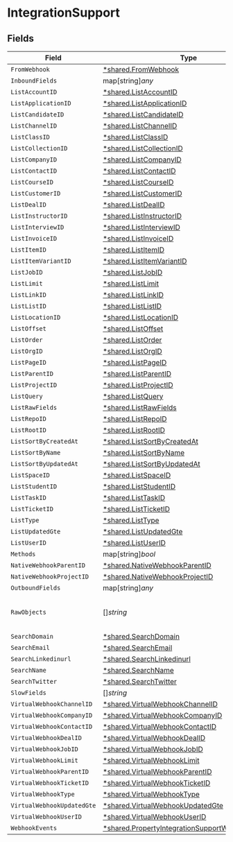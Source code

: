 # IntegrationSupport


## Fields

| Field                                                                                                                    | Type                                                                                                                     | Required                                                                                                                 | Description                                                                                                              |
| ------------------------------------------------------------------------------------------------------------------------ | ------------------------------------------------------------------------------------------------------------------------ | ------------------------------------------------------------------------------------------------------------------------ | ------------------------------------------------------------------------------------------------------------------------ |
| `FromWebhook`                                                                                                            | [*shared.FromWebhook](../../../pkg/models/shared/fromwebhook.md)                                                         | :heavy_minus_sign:                                                                                                       | N/A                                                                                                                      |
| `InboundFields`                                                                                                          | map[string]*any*                                                                                                         | :heavy_minus_sign:                                                                                                       | N/A                                                                                                                      |
| `ListAccountID`                                                                                                          | [*shared.ListAccountID](../../../pkg/models/shared/listaccountid.md)                                                     | :heavy_minus_sign:                                                                                                       | N/A                                                                                                                      |
| `ListApplicationID`                                                                                                      | [*shared.ListApplicationID](../../../pkg/models/shared/listapplicationid.md)                                             | :heavy_minus_sign:                                                                                                       | N/A                                                                                                                      |
| `ListCandidateID`                                                                                                        | [*shared.ListCandidateID](../../../pkg/models/shared/listcandidateid.md)                                                 | :heavy_minus_sign:                                                                                                       | N/A                                                                                                                      |
| `ListChannelID`                                                                                                          | [*shared.ListChannelID](../../../pkg/models/shared/listchannelid.md)                                                     | :heavy_minus_sign:                                                                                                       | N/A                                                                                                                      |
| `ListClassID`                                                                                                            | [*shared.ListClassID](../../../pkg/models/shared/listclassid.md)                                                         | :heavy_minus_sign:                                                                                                       | N/A                                                                                                                      |
| `ListCollectionID`                                                                                                       | [*shared.ListCollectionID](../../../pkg/models/shared/listcollectionid.md)                                               | :heavy_minus_sign:                                                                                                       | N/A                                                                                                                      |
| `ListCompanyID`                                                                                                          | [*shared.ListCompanyID](../../../pkg/models/shared/listcompanyid.md)                                                     | :heavy_minus_sign:                                                                                                       | N/A                                                                                                                      |
| `ListContactID`                                                                                                          | [*shared.ListContactID](../../../pkg/models/shared/listcontactid.md)                                                     | :heavy_minus_sign:                                                                                                       | N/A                                                                                                                      |
| `ListCourseID`                                                                                                           | [*shared.ListCourseID](../../../pkg/models/shared/listcourseid.md)                                                       | :heavy_minus_sign:                                                                                                       | N/A                                                                                                                      |
| `ListCustomerID`                                                                                                         | [*shared.ListCustomerID](../../../pkg/models/shared/listcustomerid.md)                                                   | :heavy_minus_sign:                                                                                                       | N/A                                                                                                                      |
| `ListDealID`                                                                                                             | [*shared.ListDealID](../../../pkg/models/shared/listdealid.md)                                                           | :heavy_minus_sign:                                                                                                       | N/A                                                                                                                      |
| `ListInstructorID`                                                                                                       | [*shared.ListInstructorID](../../../pkg/models/shared/listinstructorid.md)                                               | :heavy_minus_sign:                                                                                                       | N/A                                                                                                                      |
| `ListInterviewID`                                                                                                        | [*shared.ListInterviewID](../../../pkg/models/shared/listinterviewid.md)                                                 | :heavy_minus_sign:                                                                                                       | N/A                                                                                                                      |
| `ListInvoiceID`                                                                                                          | [*shared.ListInvoiceID](../../../pkg/models/shared/listinvoiceid.md)                                                     | :heavy_minus_sign:                                                                                                       | N/A                                                                                                                      |
| `ListItemID`                                                                                                             | [*shared.ListItemID](../../../pkg/models/shared/listitemid.md)                                                           | :heavy_minus_sign:                                                                                                       | N/A                                                                                                                      |
| `ListItemVariantID`                                                                                                      | [*shared.ListItemVariantID](../../../pkg/models/shared/listitemvariantid.md)                                             | :heavy_minus_sign:                                                                                                       | N/A                                                                                                                      |
| `ListJobID`                                                                                                              | [*shared.ListJobID](../../../pkg/models/shared/listjobid.md)                                                             | :heavy_minus_sign:                                                                                                       | N/A                                                                                                                      |
| `ListLimit`                                                                                                              | [*shared.ListLimit](../../../pkg/models/shared/listlimit.md)                                                             | :heavy_minus_sign:                                                                                                       | N/A                                                                                                                      |
| `ListLinkID`                                                                                                             | [*shared.ListLinkID](../../../pkg/models/shared/listlinkid.md)                                                           | :heavy_minus_sign:                                                                                                       | N/A                                                                                                                      |
| `ListListID`                                                                                                             | [*shared.ListListID](../../../pkg/models/shared/listlistid.md)                                                           | :heavy_minus_sign:                                                                                                       | N/A                                                                                                                      |
| `ListLocationID`                                                                                                         | [*shared.ListLocationID](../../../pkg/models/shared/listlocationid.md)                                                   | :heavy_minus_sign:                                                                                                       | N/A                                                                                                                      |
| `ListOffset`                                                                                                             | [*shared.ListOffset](../../../pkg/models/shared/listoffset.md)                                                           | :heavy_minus_sign:                                                                                                       | N/A                                                                                                                      |
| `ListOrder`                                                                                                              | [*shared.ListOrder](../../../pkg/models/shared/listorder.md)                                                             | :heavy_minus_sign:                                                                                                       | N/A                                                                                                                      |
| `ListOrgID`                                                                                                              | [*shared.ListOrgID](../../../pkg/models/shared/listorgid.md)                                                             | :heavy_minus_sign:                                                                                                       | N/A                                                                                                                      |
| `ListPageID`                                                                                                             | [*shared.ListPageID](../../../pkg/models/shared/listpageid.md)                                                           | :heavy_minus_sign:                                                                                                       | N/A                                                                                                                      |
| `ListParentID`                                                                                                           | [*shared.ListParentID](../../../pkg/models/shared/listparentid.md)                                                       | :heavy_minus_sign:                                                                                                       | N/A                                                                                                                      |
| `ListProjectID`                                                                                                          | [*shared.ListProjectID](../../../pkg/models/shared/listprojectid.md)                                                     | :heavy_minus_sign:                                                                                                       | N/A                                                                                                                      |
| `ListQuery`                                                                                                              | [*shared.ListQuery](../../../pkg/models/shared/listquery.md)                                                             | :heavy_minus_sign:                                                                                                       | N/A                                                                                                                      |
| `ListRawFields`                                                                                                          | [*shared.ListRawFields](../../../pkg/models/shared/listrawfields.md)                                                     | :heavy_minus_sign:                                                                                                       | N/A                                                                                                                      |
| `ListRepoID`                                                                                                             | [*shared.ListRepoID](../../../pkg/models/shared/listrepoid.md)                                                           | :heavy_minus_sign:                                                                                                       | N/A                                                                                                                      |
| `ListRootID`                                                                                                             | [*shared.ListRootID](../../../pkg/models/shared/listrootid.md)                                                           | :heavy_minus_sign:                                                                                                       | N/A                                                                                                                      |
| `ListSortByCreatedAt`                                                                                                    | [*shared.ListSortByCreatedAt](../../../pkg/models/shared/listsortbycreatedat.md)                                         | :heavy_minus_sign:                                                                                                       | N/A                                                                                                                      |
| `ListSortByName`                                                                                                         | [*shared.ListSortByName](../../../pkg/models/shared/listsortbyname.md)                                                   | :heavy_minus_sign:                                                                                                       | N/A                                                                                                                      |
| `ListSortByUpdatedAt`                                                                                                    | [*shared.ListSortByUpdatedAt](../../../pkg/models/shared/listsortbyupdatedat.md)                                         | :heavy_minus_sign:                                                                                                       | N/A                                                                                                                      |
| `ListSpaceID`                                                                                                            | [*shared.ListSpaceID](../../../pkg/models/shared/listspaceid.md)                                                         | :heavy_minus_sign:                                                                                                       | N/A                                                                                                                      |
| `ListStudentID`                                                                                                          | [*shared.ListStudentID](../../../pkg/models/shared/liststudentid.md)                                                     | :heavy_minus_sign:                                                                                                       | N/A                                                                                                                      |
| `ListTaskID`                                                                                                             | [*shared.ListTaskID](../../../pkg/models/shared/listtaskid.md)                                                           | :heavy_minus_sign:                                                                                                       | N/A                                                                                                                      |
| `ListTicketID`                                                                                                           | [*shared.ListTicketID](../../../pkg/models/shared/listticketid.md)                                                       | :heavy_minus_sign:                                                                                                       | N/A                                                                                                                      |
| `ListType`                                                                                                               | [*shared.ListType](../../../pkg/models/shared/listtype.md)                                                               | :heavy_minus_sign:                                                                                                       | N/A                                                                                                                      |
| `ListUpdatedGte`                                                                                                         | [*shared.ListUpdatedGte](../../../pkg/models/shared/listupdatedgte.md)                                                   | :heavy_minus_sign:                                                                                                       | N/A                                                                                                                      |
| `ListUserID`                                                                                                             | [*shared.ListUserID](../../../pkg/models/shared/listuserid.md)                                                           | :heavy_minus_sign:                                                                                                       | N/A                                                                                                                      |
| `Methods`                                                                                                                | map[string]*bool*                                                                                                        | :heavy_minus_sign:                                                                                                       | N/A                                                                                                                      |
| `NativeWebhookParentID`                                                                                                  | [*shared.NativeWebhookParentID](../../../pkg/models/shared/nativewebhookparentid.md)                                     | :heavy_minus_sign:                                                                                                       | N/A                                                                                                                      |
| `NativeWebhookProjectID`                                                                                                 | [*shared.NativeWebhookProjectID](../../../pkg/models/shared/nativewebhookprojectid.md)                                   | :heavy_minus_sign:                                                                                                       | N/A                                                                                                                      |
| `OutboundFields`                                                                                                         | map[string]*any*                                                                                                         | :heavy_minus_sign:                                                                                                       | N/A                                                                                                                      |
| `RawObjects`                                                                                                             | []*string*                                                                                                               | :heavy_minus_sign:                                                                                                       | objects that we map from in the integration                                                                              |
| `SearchDomain`                                                                                                           | [*shared.SearchDomain](../../../pkg/models/shared/searchdomain.md)                                                       | :heavy_minus_sign:                                                                                                       | N/A                                                                                                                      |
| `SearchEmail`                                                                                                            | [*shared.SearchEmail](../../../pkg/models/shared/searchemail.md)                                                         | :heavy_minus_sign:                                                                                                       | N/A                                                                                                                      |
| `SearchLinkedinurl`                                                                                                      | [*shared.SearchLinkedinurl](../../../pkg/models/shared/searchlinkedinurl.md)                                             | :heavy_minus_sign:                                                                                                       | N/A                                                                                                                      |
| `SearchName`                                                                                                             | [*shared.SearchName](../../../pkg/models/shared/searchname.md)                                                           | :heavy_minus_sign:                                                                                                       | N/A                                                                                                                      |
| `SearchTwitter`                                                                                                          | [*shared.SearchTwitter](../../../pkg/models/shared/searchtwitter.md)                                                     | :heavy_minus_sign:                                                                                                       | N/A                                                                                                                      |
| `SlowFields`                                                                                                             | []*string*                                                                                                               | :heavy_minus_sign:                                                                                                       | N/A                                                                                                                      |
| `VirtualWebhookChannelID`                                                                                                | [*shared.VirtualWebhookChannelID](../../../pkg/models/shared/virtualwebhookchannelid.md)                                 | :heavy_minus_sign:                                                                                                       | N/A                                                                                                                      |
| `VirtualWebhookCompanyID`                                                                                                | [*shared.VirtualWebhookCompanyID](../../../pkg/models/shared/virtualwebhookcompanyid.md)                                 | :heavy_minus_sign:                                                                                                       | N/A                                                                                                                      |
| `VirtualWebhookContactID`                                                                                                | [*shared.VirtualWebhookContactID](../../../pkg/models/shared/virtualwebhookcontactid.md)                                 | :heavy_minus_sign:                                                                                                       | N/A                                                                                                                      |
| `VirtualWebhookDealID`                                                                                                   | [*shared.VirtualWebhookDealID](../../../pkg/models/shared/virtualwebhookdealid.md)                                       | :heavy_minus_sign:                                                                                                       | N/A                                                                                                                      |
| `VirtualWebhookJobID`                                                                                                    | [*shared.VirtualWebhookJobID](../../../pkg/models/shared/virtualwebhookjobid.md)                                         | :heavy_minus_sign:                                                                                                       | N/A                                                                                                                      |
| `VirtualWebhookLimit`                                                                                                    | [*shared.VirtualWebhookLimit](../../../pkg/models/shared/virtualwebhooklimit.md)                                         | :heavy_minus_sign:                                                                                                       | N/A                                                                                                                      |
| `VirtualWebhookParentID`                                                                                                 | [*shared.VirtualWebhookParentID](../../../pkg/models/shared/virtualwebhookparentid.md)                                   | :heavy_minus_sign:                                                                                                       | N/A                                                                                                                      |
| `VirtualWebhookTicketID`                                                                                                 | [*shared.VirtualWebhookTicketID](../../../pkg/models/shared/virtualwebhookticketid.md)                                   | :heavy_minus_sign:                                                                                                       | N/A                                                                                                                      |
| `VirtualWebhookType`                                                                                                     | [*shared.VirtualWebhookType](../../../pkg/models/shared/virtualwebhooktype.md)                                           | :heavy_minus_sign:                                                                                                       | N/A                                                                                                                      |
| `VirtualWebhookUpdatedGte`                                                                                               | [*shared.VirtualWebhookUpdatedGte](../../../pkg/models/shared/virtualwebhookupdatedgte.md)                               | :heavy_minus_sign:                                                                                                       | N/A                                                                                                                      |
| `VirtualWebhookUserID`                                                                                                   | [*shared.VirtualWebhookUserID](../../../pkg/models/shared/virtualwebhookuserid.md)                                       | :heavy_minus_sign:                                                                                                       | N/A                                                                                                                      |
| `WebhookEvents`                                                                                                          | [*shared.PropertyIntegrationSupportWebhookEvents](../../../pkg/models/shared/propertyintegrationsupportwebhookevents.md) | :heavy_minus_sign:                                                                                                       | N/A                                                                                                                      |